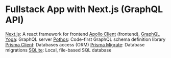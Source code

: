 # Fullstack App with Next.js (GraphQL API)

[Next.js](https://nextjs.org/): A react framework for frontend 
[Apollo Client](https://www.apollographql.com/docs/react/) (frontend), 
[GraphQL Yoga](https://the-guild.dev/graphql/yoga-server): GraphQL server
[Pothos](https://pothos-graphql.dev/): Code-first GraphQL schema definition library
[Prisma Client](https://www.prisma.io/docs/concepts/components/prisma-client): Databases access (ORM)
[Prisma Migrate](https://www.prisma.io/docs/concepts/components/prisma-migrate): Database migrations
[SQLite](https://www.sqlite.org/index.html): Local, file-based SQL database

